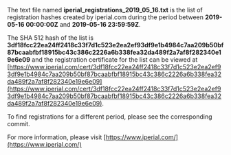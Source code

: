 The text file named **iperial_registrations_2019_05_16.txt** is the list of registration hashes created by iperial.com during the period between **2019-05-16 00:00:00Z** and **2019-05-16 23:59:59Z**.

The SHA 512 hash of the list is **3df18fcc22ea24ff2418c33f7d1c523e2ea2ef93df9e1b4984c7aa209b50bf87bcaabfbf18915bc43c386c2226a6b338fea32da489f2a7af8f282340e19e6e09** and the registration certificate for the list can be viewed at [https://www.iperial.com/cert/3df18fcc22ea24ff2418c33f7d1c523e2ea2ef93df9e1b4984c7aa209b50bf87bcaabfbf18915bc43c386c2226a6b338fea32da489f2a7af8f282340e19e6e09](https://www.iperial.com/cert/3df18fcc22ea24ff2418c33f7d1c523e2ea2ef93df9e1b4984c7aa209b50bf87bcaabfbf18915bc43c386c2226a6b338fea32da489f2a7af8f282340e19e6e09).

To find registrations for a different period, please see the corresponding commit.

For more information, please visit [https://www.iperial.com/](https://www.iperial.com/)
